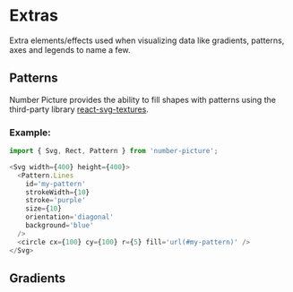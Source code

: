 # Extras<a class="anchor" name="extras"></a>

Extra elements/effects used when visualizing data like gradients, patterns, axes and legends to name a few.

## Patterns<a class="anchor" name="extras__patterns"></a>

Number Picture provides the ability to fill shapes with patterns using the third-party library [react-svg-textures](https://github.com/finnfiddle/react-svg-textures).

### Example:

```javascript
import { Svg, Rect, Pattern } from 'number-picture';

<Svg width={400} height={400}>
  <Pattern.Lines
    id='my-pattern'
    strokeWidth={10}
    stroke='purple'
    size={10}
    orientation='diagonal'
    background='blue'
  />
  <circle cx={100} cy={100} r={5} fill='url(#my-pattern)' />
</Svg>
```

## Gradients<a class="anchor" name="extras__gradients"></a>